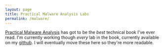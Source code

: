 ```yaml
---
layout: page
title: Practical Malware Analysis Labs
permalink: /malware/
---
```


[Practical Malware Analysis](https://www.nostarch.com/malware) has got to be the _best_ technical book I've ever read. I'm currently working though _every_ lab in the book, currently available on my [github](https://github.com/Grazfather/PracticalMalwareLabs). I will eventually move these here so they're more readable.
